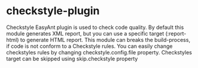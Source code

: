 checkstyle-plugin
=================

Checkstyle EasyAnt plugin is used to check code quality.
By default this module generates XML report, but you can use a specific target (:report-html) to generate HTML report.
This module can breaks the build-process, if code is not conform to a Checkstyle rules.
You can easily change checkstyles rules by changing checkstyle.config.file property.
Checkstyles target can be skipped using skip.checkstyle property
